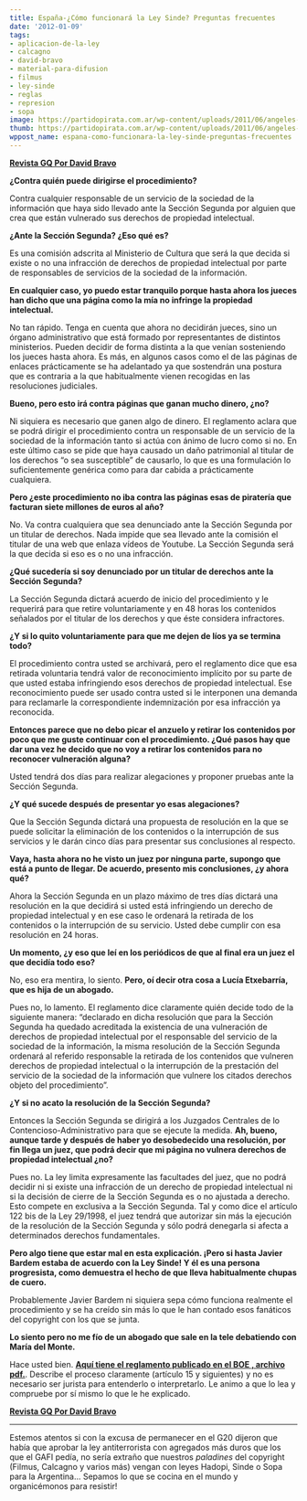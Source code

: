 ```yaml
---
title: España-¿Cómo funcionará la Ley Sinde? Preguntas frecuentes
date: '2012-01-09'
tags:
- aplicacion-de-la-ley
- calcagno
- david-bravo
- material-para-difusion
- filmus
- ley-sinde
- reglas
- represion
- sopa
image: https://partidopirata.com.ar/wp-content/uploads/2011/06/angeles-gonzalez-sinde.jpg
thumb: https://partidopirata.com.ar/wp-content/uploads/2011/06/angeles-gonzalez-sinde-150x150.jpg
wppost_name: espana-como-funcionara-la-ley-sinde-preguntas-frecuentes
---
```


<strong><a href="http://www.revistagq.com/articulos/como-funcionara-la-ley-sinde-preguntas-frecuentes/16199" target="_blank">Revista GQ Por David Bravo
</a></strong>

<strong>¿Contra quién puede dirigirse el procedimiento?</strong>

Contra cualquier responsable de un servicio de la sociedad de la información que haya sido llevado ante la Sección Segunda por alguien que crea que están vulnerado sus derechos de propiedad intelectual.

<strong>¿Ante la Sección Segunda? ¿Eso qué es?</strong>

Es una comisión adscrita al Ministerio de Cultura que será la que decida si existe o no una infracción de derechos de propiedad intelectual por parte de responsables de servicios de la sociedad de la información.

<strong>En cualquier caso, yo puedo estar tranquilo porque hasta ahora los jueces han dicho que una página como la mía no infringe la propiedad intelectual.</strong>

No tan rápido. Tenga en cuenta que ahora no decidirán jueces, sino un órgano administrativo que está formado por representantes de distintos ministerios. Pueden decidir de forma distinta a la que venían sosteniendo los jueces hasta ahora. Es más, en algunos casos como el de las páginas de enlaces prácticamente se ha adelantado ya que sostendrán una postura que es contraria a la que habitualmente vienen recogidas en las resoluciones judiciales.

<strong>Bueno, pero esto irá contra páginas que ganan mucho dinero, ¿no?</strong>

Ni siquiera es necesario que ganen algo de dinero. El reglamento aclara que se podrá dirigir el procedimiento contra un responsable de un servicio de la sociedad de la información tanto si actúa con ánimo de lucro como si no. En este último caso se pide que haya causado un daño patrimonial al titular de los derechos “o sea susceptible” de causarlo, lo que es una formulación lo suficientemente genérica como para dar cabida a prácticamente cualquiera.

<strong>Pero ¿este procedimiento no iba contra las páginas esas de piratería que facturan siete millones de euros al año?</strong>

No. Va contra cualquiera que sea denunciado ante la Sección Segunda por un titular de derechos. Nada impide que sea llevado ante la comisión el titular de una web que enlaza vídeos de Youtube. La Sección Segunda será la que decida si eso es o no una infracción.

<strong>¿Qué sucedería si soy denunciado por un titular de derechos ante la Sección Segunda?</strong>

La Sección Segunda dictará acuerdo de inicio del procedimiento y le requerirá para que retire voluntariamente y en 48 horas los contenidos señalados por el titular de los derechos y que éste considera infractores.

<strong>¿Y si lo quito voluntariamente para que me dejen de líos ya se termina todo?</strong>

El procedimiento contra usted se archivará, pero el reglamento dice que esa retirada voluntaria tendrá valor de reconocimiento implícito por su parte de que usted estaba infringiendo esos derechos de propiedad intelectual. Ese reconocimiento puede ser usado contra usted si le interponen una demanda para reclamarle la correspondiente indemnización por esa infracción ya reconocida.

<strong>Entonces parece que no debo picar el anzuelo y retirar los contenidos por poco que me guste continuar con el procedimiento. ¿Qué pasos hay que dar una vez he decido que no voy a retirar los contenidos para no reconocer vulneración alguna?</strong>

Usted tendrá dos días para realizar alegaciones y proponer pruebas ante la Sección Segunda.

<strong>¿Y qué sucede después de presentar yo esas alegaciones?</strong>

Que la Sección Segunda dictará una propuesta de resolución en la que se puede solicitar la eliminación de los contenidos o la interrupción de sus servicios y le darán cinco días para presentar sus conclusiones al respecto.

<strong>Vaya, hasta ahora no he visto un juez por ninguna parte, supongo que está a punto de llegar. De acuerdo, presento mis conclusiones, ¿y ahora qué?</strong>

Ahora la Sección Segunda en un plazo máximo de tres días dictará una resolución en la que decidirá si usted está infringiendo un derecho de propiedad intelectual y en ese caso le ordenará la retirada de los contenidos o la interrupción de su servicio. Usted debe cumplir con esa resolución en 24 horas.

<strong>Un momento, ¿y eso que leí en los periódicos de que al final era un juez el que decidía todo eso?</strong>

No, eso era mentira, lo siento.
<strong>
Pero, oí decir otra cosa a Lucía Etxebarría, que es hija de un abogado.</strong>

Pues no, lo lamento. El reglamento dice claramente quién decide todo de la siguiente manera: “declarado en dicha resolución que para la Sección Segunda ha quedado acreditada la existencia de una vulneración de derechos de propiedad intelectual por el responsable del servicio de la sociedad de la información, la misma resolución de la Sección Segunda ordenará al referido responsable la retirada de los contenidos que vulneren derechos de propiedad intelectual o la interrupción de la prestación del servicio de la sociedad de la información que vulnere los citados derechos objeto del procedimiento”.

<strong>¿Y si no acato la resolución de la Sección Segunda?</strong>

Entonces la Sección Segunda se dirigirá a los Juzgados Centrales de lo Contencioso-Administrativo para que se ejecute la medida.
<strong>
Ah, bueno, aunque tarde y después de haber yo desobedecido una resolución, por fin llega un juez, que podrá decir que mi página no vulnera derechos de propiedad intelectual ¿no?</strong>

Pues no. La ley limita expresamente las facultades del juez, que no podrá decidir ni si existe una infracción de un derecho de propiedad intelectual ni si la decisión de cierre de la Sección Segunda es o no ajustada a derecho. Esto compete en exclusiva a la Sección Segunda. Tal y como dice el artículo 122 bis de la Ley 29/1998, el juez tendrá que autorizar sin más la ejecución de la resolución de la Sección Segunda y sólo podrá denegarla si afecta a determinados derechos fundamentales.

<strong>Pero algo tiene que estar mal en esta explicación. ¡Pero si hasta Javier Bardem estaba de acuerdo con la Ley Sinde! Y él es una persona progresista, como demuestra el hecho de que lleva habitualmente chupas de cuero.</strong>

Probablemente Javier Bardem ni siquiera sepa cómo funciona realmente el procedimiento y se ha creído sin más lo que le han contado esos fanáticos del copyright con los que se junta.

<strong>Lo siento pero no me fío de un abogado que sale en la tele debatiendo con María del Monte.</strong>

Hace usted bien. <strong><a href="http://www.boe.es/boe/dias/2011/12/31/pdfs/BOE-A-2011-20652.pdf" target="_blank">Aquí tiene el reglamento publicado en el BOE , archivo pdf.</a></strong>. Describe el proceso claramente (artículo 15 y siguientes) y no es necesario ser jurista para entenderlo o interpretarlo. Le animo a que lo lea y compruebe por sí mismo lo que le he explicado.

<strong><a href="http://www.revistagq.com/articulos/como-funcionara-la-ley-sinde-preguntas-frecuentes/16199" target="_blank">Revista GQ Por David Bravo</a></strong>

<hr />

Estemos atentos si con la excusa de permanecer en el G20 dijeron que había que aprobar la ley antiterrorista con agregados más duros que los que el GAFI pedía, no sería extraño que nuestros <em>paladines</em> del copyright (Filmus, Calcagno y varios más) vengan con leyes Hadopi, Sinde o Sopa para la Argentina...
Sepamos lo que se cocina en el mundo y organicémonos para resistir!
